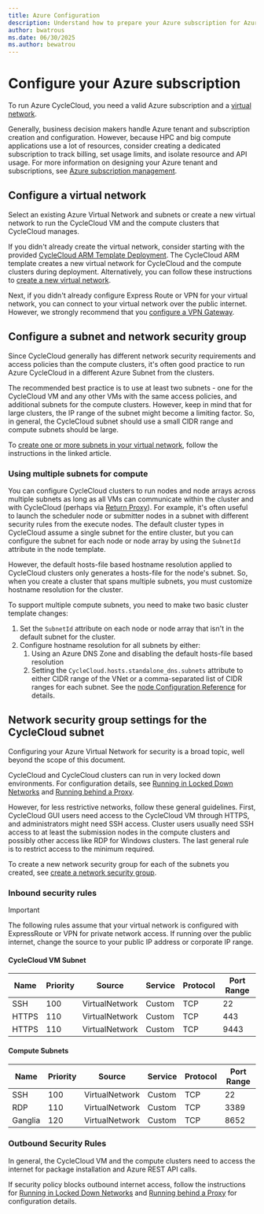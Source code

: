 ```yaml
---
title: Azure Configuration
description: Understand how to prepare your Azure subscription for Azure CycleCloud. Configure a virtual network, a subnet, and a network security group.
author: bwatrous
ms.date: 06/30/2025
ms.author: bewatrou
---
```


# Configure your Azure subscription

To run Azure CycleCloud, you need a valid Azure subscription and a [virtual network](/azure/virtual-network/virtual-networks-overview).

Generally, business decision makers handle Azure tenant and subscription creation and configuration. However, because HPC and big compute applications use a lot of resources, consider creating a dedicated subscription to track billing, set usage limits, and isolate resource and API usage. For more information on designing your Azure tenant and subscriptions, see [Azure subscription management](/azure/cloud-adoption-framework/decision-guides/subscriptions/).

## Configure a virtual network

Select an existing Azure Virtual Network and subnets or create a new virtual network to run the CycleCloud VM and the compute clusters that CycleCloud manages.

If you didn't already create the virtual network, consider starting with the provided [CycleCloud ARM Template Deployment](./install-arm.md). The CycleCloud ARM template creates a new virtual network for CycleCloud and the compute clusters during deployment. Alternatively, you can follow these instructions to [create a new virtual network](/azure/virtual-network/quick-create-portal).

Next, if you didn't already configure Express Route or VPN for your virtual network, you can connect to your virtual network over the public internet. However, we strongly recommend that you [configure a VPN Gateway](/azure/vpn-gateway/vpn-gateway-about-vpngateways).

## Configure a subnet and network security group

Since CycleCloud generally has different network security requirements and access policies than the compute clusters, it's often good practice to run Azure CycleCloud in a different Azure Subnet from the clusters.

The recommended best practice is to use at least two subnets - one for the CycleCloud VM and any other VMs with the same access policies, and additional subnets for the compute clusters. However, keep in mind that for large clusters, the IP range of the subnet might become a limiting factor. So, in general, the CycleCloud subnet should use a small CIDR range and compute subnets should be large.

To [create one or more subnets in your virtual network](/azure/virtual-network/virtual-network-manage-subnet#add-a-subnet), follow the instructions in the linked article.

### Using multiple subnets for compute

You can configure CycleCloud clusters to run nodes and node arrays across multiple subnets as long as all VMs can communicate within the cluster and with CycleCloud (perhaps via [Return Proxy](./return-proxy.md)). For example, it's often useful to launch the scheduler node or submitter nodes in a subnet with different security rules from the execute nodes. The default cluster types in CycleCloud assume a single subnet for the entire cluster, but you can configure the subnet for each node or node array by using the `SubnetId` attribute in the node template.

However, the default hosts-file based hostname resolution applied to CycleCloud clusters only generates a hosts-file for the node's subnet. So, when you create a cluster that spans multiple subnets, you must customize hostname resolution for the cluster.

To support multiple compute subnets, you need to make two basic cluster template changes:

1. Set the `SubnetId` attribute on each node or node array that isn't in the default subnet for the cluster.
1. Configure hostname resolution for all subnets by either:
   1. Using an Azure DNS Zone and disabling the default hosts-file based resolution
   1. Setting the `CycleCloud.hosts.standalone_dns.subnets` attribute to either CIDR range of the VNet or a comma-separated list of CIDR ranges for each subnet. See the [node Configuration Reference](../cluster-references/configuration-reference.md) for details.

## Network security group settings for the CycleCloud subnet

Configuring your Azure Virtual Network for security is a broad topic, well beyond the scope of this document.

CycleCloud and CycleCloud clusters can run in very locked down environments. For configuration details, see [Running in Locked Down Networks](./running-in-locked-down-network.md) and [Running behind a Proxy](./running-behind-proxy.md).

However, for less restrictive networks, follow these general guidelines. First, CycleCloud GUI users need access to the CycleCloud VM through HTTPS, and administrators might need SSH access. Cluster users usually need SSH access to at least the submission nodes in the compute clusters and possibly other access like RDP for Windows clusters. The last general rule is to restrict access to the minimum required.

To create a new network security group for each of the subnets you created, see [create a network security group](/azure/virtual-network/tutorial-filter-network-traffic#create-a-network-security-group).

### Inbound security rules

> [!IMPORTANT]
> The following rules assume that your virtual network is configured with ExpressRoute or VPN for private network access.
> If running over the public internet, change the source to your public IP address or corporate IP range.

#### CycleCloud VM Subnet

| Name    | Priority | Source            | Service | Protocol | Port Range |
| ------- | -------- | ----------------- | ------- | -------- | ---------- |
| SSH     | 100      | VirtualNetwork    | Custom  | TCP      | 22         |
| HTTPS   | 110      | VirtualNetwork    | Custom  | TCP      | 443        |
| HTTPS   | 110      | VirtualNetwork    | Custom  | TCP      | 9443       |

#### Compute Subnets

| Name    | Priority | Source           | Service | Protocol | Port Range |
| ------- | -------- | ---------------- | ------- | -------- | ---------- |
| SSH     | 100      | VirtualNetwork   | Custom  | TCP      | 22         |
| RDP     | 110      | VirtualNetwork   | Custom  | TCP      | 3389       |
| Ganglia | 120      | VirtualNetwork   | Custom  | TCP      | 8652       |

### Outbound Security Rules

In general, the CycleCloud VM and the compute clusters need to access the internet for package installation and Azure REST API calls.

If security policy blocks outbound internet access, follow the instructions for [Running in Locked Down Networks](./running-in-locked-down-network.md) and [Running behind a Proxy](./running-behind-proxy.md) for configuration details.

